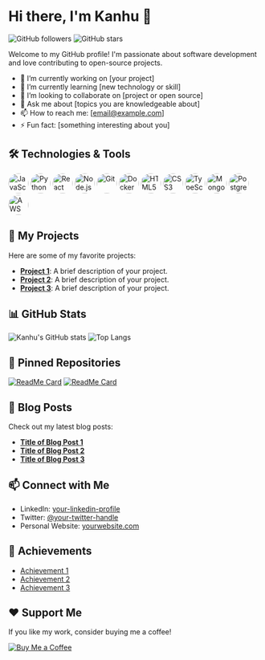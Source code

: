 # Hi there, I'm Kanhu 👋

![GitHub followers](https://img.shields.io/github/followers/7735Kanhu?style=social)
![GitHub stars](https://img.shields.io/github/stars/7735Kanhu?style=social)

Welcome to my GitHub profile! I'm passionate about software development and love contributing to open-source projects.

- 🔭 I’m currently working on [your project]
- 🌱 I’m currently learning [new technology or skill]
- 👯 I’m looking to collaborate on [project or open source]
- 💬 Ask me about [topics you are knowledgeable about]
- 📫 How to reach me: [email@example.com]
- ⚡ Fun fact: [something interesting about you]

## 🛠️ Technologies & Tools

<p align="left">
  <img src="https://img.shields.io/badge/-JavaScript-333?style=for-the-badge&logo=javascript&logoColor=F7DF1E&labelColor=000&color=000" alt="JavaScript" style="border-radius: 50%;" height="40"/>
  <img src="https://img.shields.io/badge/-Python-333?style=for-the-badge&logo=python&logoColor=3776AB&labelColor=000&color=000" alt="Python" style="border-radius: 50%;" height="40"/>
  <img src="https://img.shields.io/badge/-React-333?style=for-the-badge&logo=react&logoColor=61DAFB&labelColor=000&color=000" alt="React" style="border-radius: 50%;" height="40"/>
  <img src="https://img.shields.io/badge/-Node.js-333?style=for-the-badge&logo=node.js&logoColor=339933&labelColor=000&color=000" alt="Node.js" style="border-radius: 50%;" height="40"/>
  <img src="https://img.shields.io/badge/-Git-333?style=for-the-badge&logo=git&logoColor=F05032&labelColor=000&color=000" alt="Git" style="border-radius: 50%;" height="40"/>
  <img src="https://img.shields.io/badge/-Docker-333?style=for-the-badge&logo=docker&logoColor=2496ED&labelColor=000&color=000" alt="Docker" style="border-radius: 50%;" height="40"/>
  <img src="https://img.shields.io/badge/-HTML5-333?style=for-the-badge&logo=html5&logoColor=E34F26&labelColor=000&color=000" alt="HTML5" style="border-radius: 50%;" height="40"/>
  <img src="https://img.shields.io/badge/-CSS3-333?style=for-the-badge&logo=css3&logoColor=1572B6&labelColor=000&color=000" alt="CSS3" style="border-radius: 50%;" height="40"/>
  <img src="https://img.shields.io/badge/-TypeScript-333?style=for-the-badge&logo=typescript&logoColor=3178C6&labelColor=000&color=000" alt="TypeScript" style="border-radius: 50%;" height="40"/>
  <img src="https://img.shields.io/badge/-MongoDB-333?style=for-the-badge&logo=mongodb&logoColor=47A248&labelColor=000&color=000" alt="MongoDB" style="border-radius: 50%;" height="40"/>
  <img src="https://img.shields.io/badge/-PostgreSQL-333?style=for-the-badge&logo=postgresql&logoColor=336791&labelColor=000&color=000" alt="PostgreSQL" style="border-radius: 50%;" height="40"/>
  <img src="https://img.shields.io/badge/-AWS-333?style=for-the-badge&logo=amazon-aws&logoColor=FF9900&labelColor=000&color=000" alt="AWS" style="border-radius: 50%;" height="40"/>
</p>

## 🚀 My Projects

Here are some of my favorite projects:

- [**Project 1**](https://github.com/7735Kanhu/project1): A brief description of your project.
- [**Project 2**](https://github.com/7735Kanhu/project2): A brief description of your project.
- [**Project 3**](https://github.com/7735Kanhu/project3): A brief description of your project.

## 📊 GitHub Stats

![Kanhu's GitHub stats](https://github-readme-stats.vercel.app/api?username=7735Kanhu&show_icons=true&theme=radical)
![Top Langs](https://github-readme-stats.vercel.app/api/top-langs/?username=7735Kanhu&layout=compact&theme=radical)

## 🌟 Pinned Repositories

[![ReadMe Card](https://github-readme-stats.vercel.app/api/pin/?username=7735Kanhu&repo=project1&theme=radical)](https://github.com/7735Kanhu/project1)
[![ReadMe Card](https://github-readme-stats.vercel.app/api/pin/?username=7735Kanhu&repo=project2&theme=radical)](https://github.com/7735Kanhu/project2)

## 📝 Blog Posts

Check out my latest blog posts:

- [**Title of Blog Post 1**](https://link-to-blog1.com)
- [**Title of Blog Post 2**](https://link-to-blog2.com)
- [**Title of Blog Post 3**](https://link-to-blog3.com)

## 📫 Connect with Me

- LinkedIn: [your-linkedin-profile](https://www.linkedin.com/in/your-profile)
- Twitter: [@your-twitter-handle](https://twitter.com/your-handle)
- Personal Website: [yourwebsite.com](https://yourwebsite.com)

## 🏅 Achievements

- [Achievement 1](https://link-to-achievement)
- [Achievement 2](https://link-to-achievement)
- [Achievement 3](https://link-to-achievement)

## ❤️ Support Me

If you like my work, consider buying me a coffee!

[![Buy Me a Coffee](https://img.shields.io/badge/Buy%20Me%20a%20Coffee-donate-yellow?style=flat&logo=buy-me-a-coffee)](https://www.buymeacoffee.com/yourprofile)


